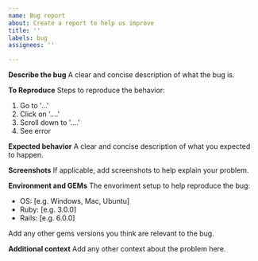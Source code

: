 ```yaml
---
name: Bug report
about: Create a report to help us improve
title: ''
labels: bug
assignees: ''

---
```


**Describe the bug**
A clear and concise description of what the bug is.

**To Reproduce**
Steps to reproduce the behavior:
1. Go to '...'
2. Click on '....'
3. Scroll down to '....'
4. See error

**Expected behavior**
A clear and concise description of what you expected to happen.

**Screenshots**
If applicable, add screenshots to help explain your problem.

**Environment and GEMs**
The envoriment setup to help reproduce the bug:
 - OS: [e.g. Windows, Mac, Ubuntu]
 - Ruby: [e.g. 3.0.0]
 - Rails: [e.g. 6.0.0]

Add any other gems versions you think are relevant to the bug.

**Additional context**
Add any other context about the problem here.
